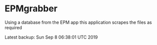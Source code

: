 # EPMgrabber
Using a database from the EPM app this application scrapes the files as required


Latest backup: Sun Sep 8 06:38:01 UTC 2019
